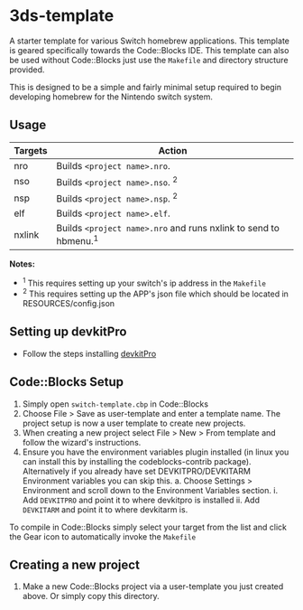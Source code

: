 # 3ds-template

A starter template for various Switch homebrew applications. This template is geared specifically towards the Code::Blocks IDE.  This template can also be used without Code::Blocks just use the `Makefile` and directory structure provided.

This is designed to be a simple and fairly minimal setup required to begin developing homebrew for the Nintendo switch system.

## Usage

| Targets     | Action                                                                                    |
| ------------| ----------------------------------------------------------------------------------------- |
| nro         | Builds `<project name>.nro`.
| nso       | Builds `<project name>.nso`. <sup>2</sup>
| nsp         | Builds `<project name>.nsp`. <sup>2</sup>
| elf         | Builds `<project name>.elf`.
| nxlink         | Builds `<project name>.nro` and runs nxlink to send to hbmenu.<sup>1</sup>

**Notes:** 
* <sup>1</sup> This requires setting up your switch's ip address in the `Makefile`
* <sup>2</sup> This requires setting up the APP's json file which should be located in RESOURCES/config.json

## Setting up devkitPro
* Follow the steps installing [devkitPro](https://devkitpro.org/wiki/Getting_Started)

## Code::Blocks Setup
1. Simply open `switch-template.cbp` in Code::Blocks
2. Choose File > Save as user-template and enter a template name.  The project setup is now a user template to create new projects.
3. When creating a new project select File > New > From template and follow the wizard's instructions.
4. Ensure you have the environment variables plugin installed (in linux you can install this by installing the codeblocks-contrib package). Alternatively if you already have set DEVKITPRO/DEVKITARM Environment variables you can skip this.
  a. Choose Settings > Environment and scroll down to the Environment Variables section.
    i. Add `DEVKITPRO` and point it to where devkitpro is installed
    ii. Add `DEVKITARM` and point it to where devkitarm is.

To compile in Code::Blocks simply select your target from the list and click the Gear icon to automatically invoke the `Makefile`

## Creating a new project
1. Make a new Code::Blocks project via a user-template you just created above.  Or simply copy this directory.


[//]: # (These are reference links used in the body of this note and get stripped out when the markdown processor does its job. There is no need to format nicely because it shouldn't be seen. Thanks SO - http://stackoverflow.com/questions/4823468/store-comments-in-markdown-syntax)

